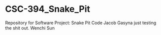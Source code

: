 # CSC-394_Snake_Pit
Repository for Software Project: Snake Pit Code
Jacob Gasyna just testing the shit out.
Wenchi Sun